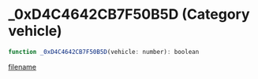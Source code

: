 # _0xD4C4642CB7F50B5D (Category vehicle)

```js
function _0xD4C4642CB7F50B5D(vehicle: number): boolean
```

[filename](_0xD4C4642CB7F50B5D_m.md ':include')